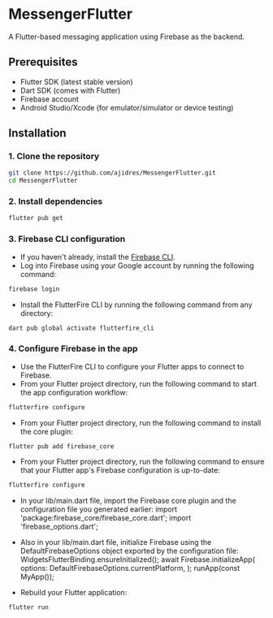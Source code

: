 # MessengerFlutter

A Flutter-based messaging application using Firebase as the backend.

## Prerequisites

- Flutter SDK (latest stable version)
- Dart SDK (comes with Flutter)
- Firebase account
- Android Studio/Xcode (for emulator/simulator or device testing)

## Installation

### 1. Clone the repository

```bash
git clone https://github.com/ajidres/MessengerFlutter.git
cd MessengerFlutter
```

### 2. Install dependencies
```bash
flutter pub get
```

### 3. Firebase CLI configuration
- If you haven't already, install the [Firebase CLI](https://firebase.google.com/docs/cli#setup_update_cli).
- Log into Firebase using your Google account by running the following command:
```bash
firebase login
```
- Install the FlutterFire CLI by running the following command from any directory:
```bash
dart pub global activate flutterfire_cli
```

### 4. Configure Firebase in the app
- Use the FlutterFire CLI to configure your Flutter apps to connect to Firebase.
- From your Flutter project directory, run the following command to start the app configuration workflow:
```bash
flutterfire configure
```
- From your Flutter project directory, run the following command to install the core plugin:
```bash
flutter pub add firebase_core
```
- From your Flutter project directory, run the following command to ensure that your Flutter app's Firebase configuration is up-to-date:
```bash
flutterfire configure
```
- In your lib/main.dart file, import the Firebase core plugin and the configuration file you generated earlier:
import 'package:firebase_core/firebase_core.dart';
import 'firebase_options.dart';

- Also in your lib/main.dart file, initialize Firebase using the DefaultFirebaseOptions object exported by the configuration file:
WidgetsFlutterBinding.ensureInitialized();
await Firebase.initializeApp(
  options: DefaultFirebaseOptions.currentPlatform,
);
runApp(const MyApp());

- Rebuild your Flutter application:
```bash
flutter run
```


